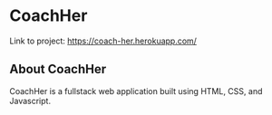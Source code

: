 # CoachHer

Link to project: https://coach-her.herokuapp.com/



## About CoachHer

CoachHer is a fullstack web application built using HTML, CSS, and Javascript. 

